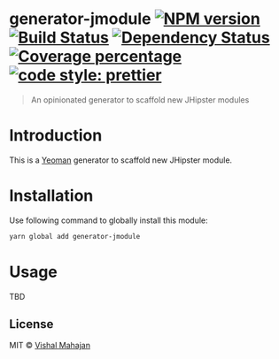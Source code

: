 # generator-jmodule [![NPM version][npm-image]][npm-url] [![Build Status][travis-image]][travis-url] [![Dependency Status][daviddm-image]][daviddm-url] [![Coverage percentage][coveralls-image]][coveralls-url] [![code style: prettier][prettier-image]][prettier-url]
> An opinionated generator to scaffold new JHipster modules

# Introduction

This is a [Yeoman](https://yeoman.io/) generator to scaffold new JHipster module.

# Installation

Use following command to globally install this module:

```bash
yarn global add generator-jmodule
```

# Usage
TBD

## License

MIT © [Vishal Mahajan](https://twitter.com/vishal423)


[npm-image]: https://badge.fury.io/js/generator-jmodule.svg
[npm-url]: https://npmjs.org/package/generator-jmodule
[travis-image]: https://travis-ci.org/vishal423/generator-jmodule.svg?branch=master
[travis-url]: https://travis-ci.org/vishal423/generator-jmodule
[daviddm-image]: https://david-dm.org/vishal423/generator-jmodule.svg?theme=shields.io
[daviddm-url]: https://david-dm.org/vishal423/generator-jmodule
[coveralls-image]: https://coveralls.io/repos/github/vishal423/generator-jmodule/badge.svg
[coveralls-url]: https://coveralls.io/github/vishal423/generator-jmodule
[prettier-image]: https://img.shields.io/badge/code_style-prettier-ff69b4.svg?style=flat-square
[prettier-url]: https://github.com/prettier/prettier
